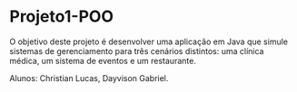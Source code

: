 # Projeto1-POO
O objetivo deste projeto é desenvolver uma aplicação em Java que simule sistemas de gerenciamento para três cenários distintos: uma clínica médica, um sistema de eventos e um restaurante.

Alunos: Christian Lucas, Dayvison Gabriel.
